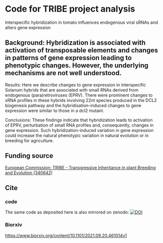 # Code for TRIBE project analysis
Interspecific hybridization in tomato influences endogenous viral sRNAs and alters gene expression

## Background: Hybridization is associated with activation of transposable elements and changes in patterns of gene expression leading to phenotypic changes. However, the underlying mechanisms are not well understood.

Results: Here we describe changes to gene expression in interspecific Solanum hybrids that are associated with small RNAs derived from endogenous (para)retroviruses (EPRV). There were prominent changes to sRNA profiles in these hybrids involving 22nt species produced in the DCL2 biogenesis pathway and the hybridisation-induced changes to gene expression were similar to those in a dcl2 mutant.

Conclusions: These findings indicate that hybridization leads to activation of EPRV, perturbation of small RNA profiles and, consequently, changes in gene expression. Such hybridization-induced variation in gene expression could increase the natural phenotypic variation in natural evolution or in breeding for agriculture.

## Funding source

[European Commission: TRIBE - Transgressive Inheritance in plant Breeding and Evolution (340642)](https://cordis.europa.eu/project/id/340642)



## Cite

### code
The same code as deposited here is also mirrored on zenodo:
[![DOI](https://zenodo.org/badge/DOI/10.5281/zenodo.6477340.svg)](https://doi.org/10.5281/zenodo.6477340)

### Biorxiv

https://www.biorxiv.org/content/10.1101/2021.09.20.461014v1
